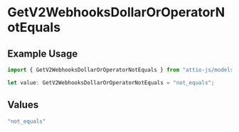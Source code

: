 # GetV2WebhooksDollarOrOperatorNotEquals

## Example Usage

```typescript
import { GetV2WebhooksDollarOrOperatorNotEquals } from "attio-js/models/operations/getv2webhooks.js";

let value: GetV2WebhooksDollarOrOperatorNotEquals = "not_equals";
```

## Values

```typescript
"not_equals"
```